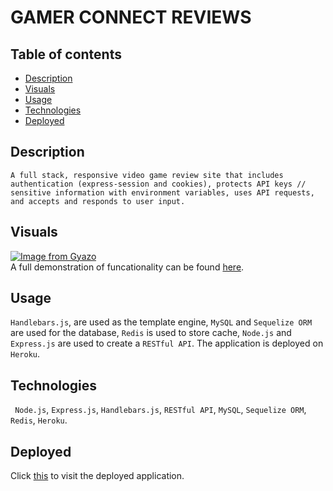 # GAMER CONNECT REVIEWS

## Table of contents
- [Description](#description)
- [Visuals](#visuals)
- [Usage](#usage)
- [Technologies](#technologies)
- [Deployed](#deployed)
  
## Description
``` 
A full stack, responsive video game review site that includes authentication (express-session and cookies), protects API keys // sensitive information with environment variables, uses API requests, and accepts and responds to user input. 
```
## Visuals
[![Image from Gyazo](https://i.gyazo.com/b89d854a5075d2d9c4a859aab83d14b6.gif)](https://gyazo.com/b89d854a5075d2d9c4a859aab83d14b6)<br>
A full demonstration of funcationality can be found [here](https://watch.screencastify.com/v/nLdRtLShcST4wz4IPsrg).
## Usage
```Handlebars.js```, are used as the template engine, ```MySQL``` and ```Sequelize ORM``` are used for the database, ```Redis``` is used to store cache, ```Node.js``` and ```Express.js``` are used to create a ```RESTful API```. The application is deployed on ```Heroku```.

## Technologies

``` Node.js```, ```Express.js```, ```Handlebars.js```, ```RESTful API```, ```MySQL```, ```Sequelize ORM```, ```Redis```, ```Heroku```.

## Deployed
Click [this](https://gamer-connect-123789.herokuapp.com/) to visit the deployed application.